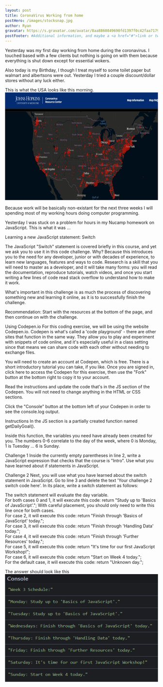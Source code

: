 ```yaml
---
layout: post
title: CoronaVirus Working from home
postHero: /images/stocksnap.jpg
author: Ryan 
gravatar: https://s.gravatar.com/avatar/8aa8860849690fd1397f0c42faa71795?s=80
postFooter: #Additional information, and maybe a <a href="#">link or two</a>
---
```

Yesterday was my first day working from home during the coronavirus. I touched based with a few clients but nothing is going on with them because everything is shut down except for essential wokers.  

Also today is my Birthday, I though I treat myself to some toilet paper but walmart and albertsons were out. Yesterday I tried a couple discount/dollar stores without any luck either. 

This is what the USA looks like this morning. <img src= "/images/3-24-2020coronavirus.jpg" id="corona" alt="The coronavirus map of usa as of today" width="712" height="354"/>

Because work will be basically non-existant for the next three weeks I will spending most of my working hours doing computer programming.

Yesterday I was stuck on a problem for hours in my Nucamp homework on JavaScript. This is what it was
...<br>

Learning a new JavaScript statement: Switch

The JavaScript "Switch" statement is covered briefly in this course, and yet we ask you to use it in this code challenge. Why? Because this introduces you to the need for any developer, junior or with decades of experience, to learn new languages, features and ways to code. Research is a skill that you will need to master as a developer, and it will take many forms: you will read the documentation, reproduce tutorials, watch videos, and once you start writing a few lines of code read stack overflow to understand how to make it work.

What's important in this challenge is as much the process of discovering something new and learning it online, as it is to successfully finish the challenge.

Recommendation: Start with the resources at the bottom of the page, and then continue on with the challenge.


Using Codepen.io
For this coding exercise, we will be using the website Codepen.io. Codepen is what's called a 'code playground' - there are other sites that function in the same way. They allow you to play and experiment with snippets of code online, and it's especially useful in a class setting since that means we can share code with each other without needing to exchange files. 

You will need to create an account at Codepen, which is free. There is a short introductory tutorial you can take, if you like. Once you are signed in, click here to access the Codepen for this exercise, then use the "Fork" button at the bottom right to copy it to your account.

Read the instructions and update the code that's in the JS section of the Codepen. You will not need to change anything in the HTML or CSS sections. 

Click the "Console" button at the bottom left of your Codepen in order to see the console.log output.



Instructions
In the JS section is a partially created function named getDailyGoal().

Inside this function, the variables you need have already been created for you.
The numbers 0-6 correlate to the day of the week, where 0 is Monday, 1 is Tuesday ... 6 is Sunday.



Challenge 1
Inside the currently empty parentheses in line 2, write a JavaScript expression that checks that the course is "Intro". Use what you have learned about if statements in JavaScript.



Challenge 2
Next, you will use what you have learned about the switch statement in JavaScript. Go to line 3 and delete the text 'Your challenge 2 switch code here'. In its place, write a switch statement as follows:

The switch statement will evaluate the day variable.<br>
For both cases 0 and 1, it will execute this code: return "Study up to 'Basics of JavaScript'.";
With careful placement, you should only need to write this line once for both cases.<br>
For case 2, it will execute this code: return "Finish through 'Basics of JavaScript' today.";<br>
For case 3, it will execute this code: return "Finish through 'Handling Data' today.";<br>
For case 4, it will execute this code: return "Finish through 'Further Resources' today.";<br>
For case 5, it will execute this code: return "It's time for our first JavaScript Workshop!";<br>
For case 6, it will execute this code: return "Start on Week 4 today.";<br>
For the default case, it will execute this code: return "Unknown day.";<br>

The answer should look like this
<img src= "/images/code-challenge-switch.png" id="corona" alt="switch problem answer" width="512" height="354"/>